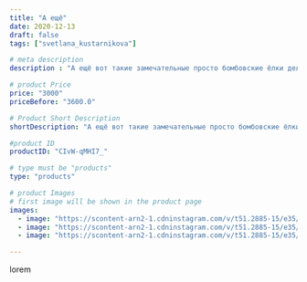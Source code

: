 ```yaml
---
title: "А ещё"
date: 2020-12-13
draft: false
tags: ["svetlana_kustarnikova"]

# meta description
description : "А ещё вот такие замечательные просто бомбовские ёлки делает моя подруга. Просто Гуру по работе с природными материалом."

# product Price
price: "3000"
priceBefore: "3600.0"

# Product Short Description
shortDescription: "А ещё вот такие замечательные просто бомбовские ёлки делает моя подруга. Просто Гуру по работе с природными материалом."

#product ID
productID: "CIvW-qMHI7_"

# type must be "products"
type: "products"

# product Images
# first image will be shown in the product page
images:
  - image: "https://scontent-arn2-1.cdninstagram.com/v/t51.2885-15/e35/130602895_207809180841014_7235990723149562649_n.jpg?tp=1&_nc_ht=scontent-arn2-1.cdninstagram.com&_nc_cat=102&_nc_ohc=MErY0E-n-e0AX__PRu8&ccb=7-4&oh=e3cfe809fa4331e4e09b0b4b93381ee2&oe=6081CF80&ig_cache_key=MjQ2MzI4ODU4MTA1NTkwMDUzNQ%3D%3D.2-ccb7-4"
  - image: "https://scontent-arn2-1.cdninstagram.com/v/t51.2885-15/e35/131263512_428996081796457_3482673564235294612_n.jpg?tp=1&_nc_ht=scontent-arn2-1.cdninstagram.com&_nc_cat=101&_nc_ohc=9yH3SDCoVzIAX95anGV&ccb=7-4&oh=9c6445e821d4a114968872f14b40aac3&oe=6084BFA1&ig_cache_key=MjQ2MzI4ODU4MTA2NDQwNTQ3MQ%3D%3D.2-ccb7-4"
  - image: "https://scontent-arn2-1.cdninstagram.com/v/t51.2885-15/e35/131030068_1304140623252322_3977912188100742300_n.jpg?tp=1&_nc_ht=scontent-arn2-1.cdninstagram.com&_nc_cat=110&_nc_ohc=xmsDD7dU0VkAX-e1AoN&ccb=7-4&oh=abb7b85799bd9d54e20c20cf58279fec&oe=608369E3&ig_cache_key=MjQ2MzI4ODU4MTA3MjgxODE2Nw%3D%3D.2-ccb7-4"

---
```

lorem
